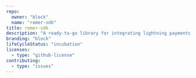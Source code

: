 ```yaml
---
repo:
  owner: "block"
  name: "romer-sdk"
title: romer-sdk
description: "A ready-to-go library for integrating lightning payments into your application."
branding: "block"
lifeCycleStatus: "incubation"
licenses:
  - type: "github-license"
contributing:
  - type: "issues"
---
```

